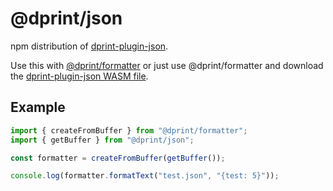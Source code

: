 # @dprint/json

npm distribution of [dprint-plugin-json](https://github.com/dprint/dprint-plugin-json).

Use this with [@dprint/formatter](https://github.com/dprint/js-formatter) or just use @dprint/formatter and download the [dprint-plugin-json WASM file](https://github.com/dprint/dprint-plugin-json/releases).

## Example

```ts
import { createFromBuffer } from "@dprint/formatter";
import { getBuffer } from "@dprint/json";

const formatter = createFromBuffer(getBuffer());

console.log(formatter.formatText("test.json", "{test: 5}"));
```
